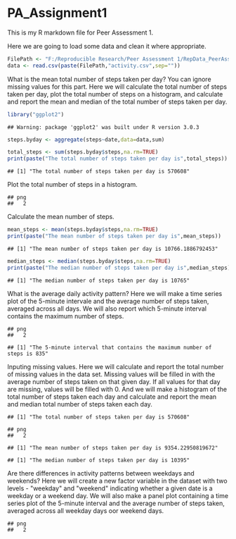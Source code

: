 # PA_Assignment1



This is my R markdown file for Peer Assessment 1.

Here we are going to load some data and clean it where appropriate.



```r
FilePath <- "F:/Reproducible Research/Peer Assessment 1/RepData_PeerAssessment1/repdata-data-activity/"
data <- read.csv(paste(FilePath,"activity.csv",sep=""))
```

What is the mean total number of steps taken per day? You can ignore missing values for this part.
Here we will calculate the total number of steps taken per day, plot the total number of steps on a histogram, and calculate and report the mean and median of the total number of steps taken per day.


```r
library("ggplot2")
```

```
## Warning: package 'ggplot2' was built under R version 3.0.3
```

```r
steps.byday <- aggregate(steps~date,data=data,sum)

total_steps <- sum(steps.byday$steps,na.rm=TRUE)
print(paste("The total number of steps taken per day is",total_steps))
```

```
## [1] "The total number of steps taken per day is 570608"
```

Plot the total number of steps in a histogram.


```
## png 
##   2
```

Calculate the mean number of steps.


```r
mean_steps <- mean(steps.byday$steps,na.rm=TRUE)
print(paste("The mean number of steps taken per day is",mean_steps))
```

```
## [1] "The mean number of steps taken per day is 10766.1886792453"
```

```r
median_steps <- median(steps.byday$steps,na.rm=TRUE)
print(paste("The median number of steps taken per day is",median_steps))
```

```
## [1] "The median number of steps taken per day is 10765"
```

What is the average daily activity pattern?
Here we will make a time series plot of the 5-minute intervale and the average number of steps taken, averaged across all days. We will also report which 5-minute interval contains the maximum number of steps.



```
## png 
##   2
```

```
## [1] "The 5-minute interval that contains the maximum number of steps is 835"
```

Inputing missing values.
Here we will calculate and report the total number of missing values in the data set. Missing values will be filled in with the average number of steps taken on that given day. If all values for that day are missing, values will be filled with 0. And we will make a histogram of the total number of steps taken each day and calculate and report the mean and median total number of steps taken each day.



```
## [1] "The total number of steps taken per day is 570608"
```

```
## png 
##   2
```

```
## [1] "The mean number of steps taken per day is 9354.22950819672"
```

```
## [1] "The median number of steps taken per day is 10395"
```

Are there differences in activity patterns between weekdays and weekends?
Here we will create a new factor variable in the dataset with two levels - "weekday" and "weekend" indicating whether a given date is a weekday or a weekend day. We will also make a panel plot containing a time series plot of the 5-minute interval and the average number of steps taken, averaged across all weekday days oor weekend days.



```
## png 
##   2
```

